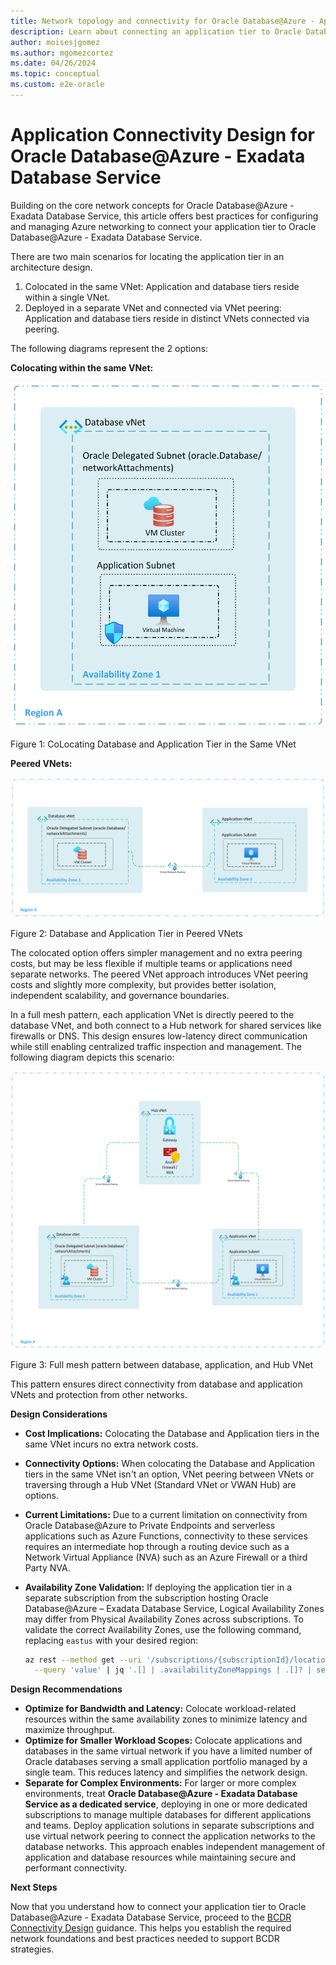 ```yaml
---
title: Network topology and connectivity for Oracle Database@Azure - Application Connectivity Design
description: Learn about connecting an application tier to Oracle Database@Azure.
author: moisesjgomez
ms.author: mgomezcortez
ms.date: 04/26/2024
ms.topic: conceptual
ms.custom: e2e-oracle
---
```


# Application Connectivity Design for Oracle Database@Azure - Exadata Database Service

Building on the core network concepts for Oracle Database@Azure - Exadata Database Service, this article offers best practices for configuring and managing Azure networking to connect your application tier to Oracle Database@Azure - Exadata Database Service.

There are two main scenarios for locating the application tier in an architecture design.

1. Colocated in the same VNet: Application and database tiers reside within a single VNet.
2. Deployed in a separate VNet and connected via VNet peering: Application and database tiers reside in distinct VNets connected via peering.

The following diagrams represent the 2 options:

**Colocating within the same VNet:**

![Colocating within the same VNet](./media/Same-VNet.png)

Figure 1: CoLocating Database and Application Tier in the Same VNet

**Peered VNets:**

![Directly peered VNets](./media/Separate-VNet.png)

Figure 2: Database and Application Tier in Peered VNets

The colocated option offers simpler management and no extra peering costs, but may be less flexible if multiple teams or applications need separate networks. The peered VNet approach introduces VNet peering costs and slightly more complexity, but provides better isolation, independent scalability, and governance boundaries.

In a full mesh pattern, each application VNet is directly peered to the database VNet, and both connect to a Hub network for shared services like firewalls or DNS. This design ensures low-latency direct communication while still enabling centralized traffic inspection and management. The following diagram depicts this scenario:

![Full mesh pattern](./media/Separate-vNet-Integrated.png)

Figure 3: Full mesh pattern between database, application, and Hub VNet

This pattern ensures direct connectivity from database and application VNets and protection from other networks.

**Design Considerations**

- **Cost Implications:** Colocating the Database and Application tiers in the same VNet incurs no extra network costs.
- **Connectivity Options:** When colocating the Database and Application tiers in the same VNet isn't an option, VNet peering between VNets or traversing through a Hub VNet (Standard VNet or VWAN Hub) are options.
- **Current Limitations:** Due to a current limitation on connectivity from Oracle Database@Azure to Private Endpoints and serverless applications such as Azure Functions, connectivity to these services requires an intermediate hop through a routing device such as a Network Virtual Appliance (NVA) such as an Azure Firewall or a third Party NVA.
- **Availability Zone Validation:** If deploying the application tier in a separate subscription from the subscription hosting Oracle Database@Azure – Exadata Database Service, Logical Availability Zones may differ from Physical Availability Zones across subscriptions. To validate the correct Availability Zones, use the following command, replacing `eastus` with your desired region:

  ```bash
  az rest --method get --uri '/subscriptions/{subscriptionId}/locations?api-version=2022-12-01' \
    --query 'value' | jq '.[] | .availabilityZoneMappings | .[]? | select(.physicalZone | contains("eastus"))'
  ```

**Design Recommendations**

- **Optimize for Bandwidth and Latency:** Colocate workload-related resources within the same availability zones to minimize latency and maximize throughput.
- **Optimize for Smaller Workload Scopes:** Colocate applications and databases in the same virtual network if you have a limited number of Oracle databases serving a small application portfolio managed by a single team. This reduces latency and simplifies the network design.
- **Separate for Complex Environments:** For larger or more complex environments, treat **Oracle Database@Azure - Exadata Database Service as a dedicated service**, deploying in one or more dedicated subscriptions to manage multiple databases for different applications and teams. Deploy application solutions in separate subscriptions and use virtual network peering to connect the application networks to the database networks. This approach enables independent management of application and database resources while maintaining secure and performant connectivity.

**Next Steps**

Now that you understand how to connect your application tier to Oracle Database@Azure - Exadata Database Service, proceed to the [BCDR Connectivity Design](./bcdr-connectivity-design.md) guidance. This helps you establish the required network foundations and best practices needed to support BCDR strategies.

